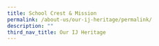 ```yaml
---
title: School Crest & Mission
permalink: /about-us/our-ij-heritage/permalink/
description: ""
third_nav_title: Our IJ Heritage
---
```

